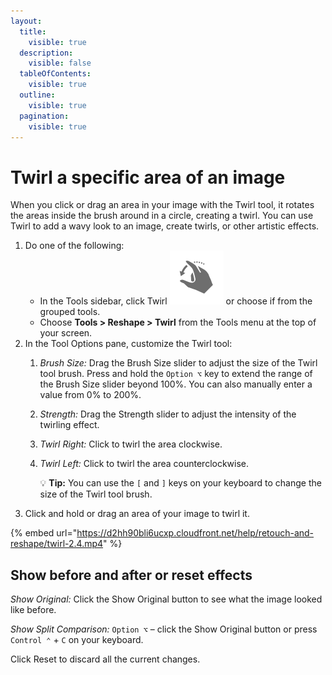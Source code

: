 ```yaml
---
layout:
  title:
    visible: true
  description:
    visible: false
  tableOfContents:
    visible: true
  outline:
    visible: true
  pagination:
    visible: true
---
```


# Twirl a specific area of an image

When you click or drag an area in your image with the Twirl tool, it rotates the areas inside the brush around in a circle, creating a twirl. You can use Twirl to add a wavy look to an image, create twirls, or other artistic effects.

1. Do one of the following:
   * In the Tools sidebar, click Twirl <img src="../.gitbook/assets/Twirl.png" alt="" data-size="line"> or choose if from the grouped tools.
   * Choose **Tools > Reshape > Twirl** from the Tools menu at the top of your screen.
2. In the Tool Options pane, customize the Twirl tool:
   1. _Brush Size:_ Drag the Brush Size slider to adjust the size of the Twirl tool brush. Press and hold the `Option ⌥` key to extend the range of the Brush Size slider beyond 100%. You can also manually enter a value from 0% to 200%. 
   2. _Strength:_ Drag the Strength slider to adjust the intensity of the twirling effect. 
   3. _Twirl Right:_ Click to twirl the area clockwise.
   4.  _Twirl Left:_ Click to twirl the area counterclockwise.

       :bulb: **Tip:** You can use the `[` and `]` keys on your keyboard to change the size of the Twirl tool brush.
3. Click and hold or drag an area of your image to twirl it. 

{% embed url="https://d2hh90bli6ucxp.cloudfront.net/help/retouch-and-reshape/twirl-2.4.mp4" %}

## Show before and after or reset effects

_Show Original:_ Click the Show Original button to see what the image looked like before.

_Show Split Comparison:_ `Option ⌥` – click the Show Original button or press `Control ⌃` + `C` on your keyboard.

Click Reset to discard all the current changes.
